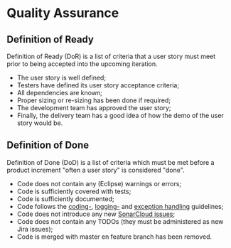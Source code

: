 # Quality Assurance

## Definition of Ready

Definition of Ready (DoR) is a list of criteria that a user story must meet prior to being accepted into the upcoming iteration.

* The user story is well defined;
* Testers have defined its user story acceptance criteria;
* All dependencies are known;
* Proper sizing or re-sizing has been done if required;
* The development team has approved the user story;
* Finally, the delivery team has a good idea of how the demo of the user story would be.

## Definition of Done

Definition of Done (DoD) is a list of criteria which must be met before a product increment "often a user story" is considered "done".

* Code does not contain any (Eclipse) warnings or errors;
* Code is sufficiently covered with tests;
* Code is sufficiently documented;
* Code follows the [coding-](coding.md), [logging-](logging.md) and [exception handling](exception-handling.md) guidelines;
* Code does not introduce any new [SonarCloud issues][1];
* Code does not contain any TODOs (they must be administered as new Jira issues);
* Code is merged with master en feature branch has been removed.

[1]: https://sonarcloud.io/organizations/dotwebstack/projects
